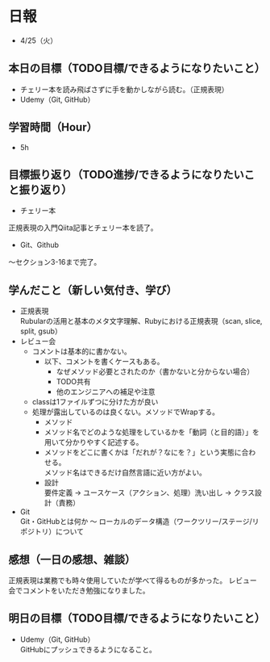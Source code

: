 # 日報
- 4/25（火）


## 本日の目標（TODO目標/できるようになりたいこと）
- チェリー本を読み飛ばさずに手を動かしながら読む。（正規表現）
- Udemy（Git, GitHub）

## 学習時間（Hour）
- 5h


## 目標振り返り（TODO進捗/できるようになりたいこと振り返り）
- チェリー本

正規表現の入門Qiita記事とチェリー本を読了。

- Git、Github

～セクション3-16まで完了。


## 学んだこと（新しい気付き、学び）
- 正規表現  
Rubularの活用と基本のメタ文字理解、Rubyにおける正規表現（scan, slice, split, gsub）
- レビュー会
  - コメントは基本的に書かない。
	- 以下、コメントを書くケースもある。
		- なぜメソッド必要とされたのか（書かないと分からない場合）
		- TODO共有
		- 他のエンジニアへの補足や注意
  - classは1ファイルずつに分けた方が良い
  - 処理が露出しているのは良くない。メソッドでWrapする。  
	- メソッド  
    - メソッド名でどのような処理をしているかを「動詞（と目的語）」を用いて分かりやすく記述する。  
  	- メソッドをどこに書くかは「だれが？なにを？」という実態に合わせる。  
			メソッド名はできるだけ自然言語に近い方がよい。
	- 設計  
		要件定義 -> ユースケース（アクション、処理）洗い出し -> クラス設計（責務）
- Git  
Git・GitHubとは何か ～ ローカルのデータ構造（ワークツリー/ステージ/リポジトリ）について

## 感想（一日の感想、雑談）
正規表現は業務でも時々使用していたが学べて得るものが多かった。
レビュー会でコメントをいただき勉強になりました。

## 明日の目標（TODO目標/できるようになりたいこと）
- Udemy（Git, GitHub）  
GitHubにプッシュできるようになること。